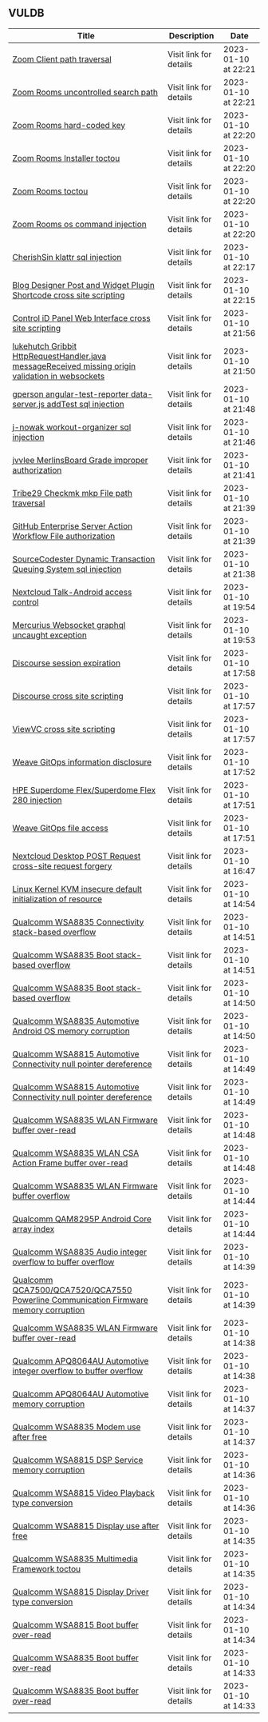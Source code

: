 ## VULDB
|Title|Description|Date|
|---|---|---|
| [Zoom Client path traversal](https://vuldb.com/?id.217725) | Visit link for details | 2023-01-10 at 22:21 |
| [Zoom Rooms uncontrolled search path](https://vuldb.com/?id.217724) | Visit link for details | 2023-01-10 at 22:21 |
| [Zoom Rooms hard-coded key](https://vuldb.com/?id.217723) | Visit link for details | 2023-01-10 at 22:20 |
| [Zoom Rooms Installer toctou](https://vuldb.com/?id.217722) | Visit link for details | 2023-01-10 at 22:20 |
| [Zoom Rooms toctou](https://vuldb.com/?id.217721) | Visit link for details | 2023-01-10 at 22:20 |
| [Zoom Rooms os command injection](https://vuldb.com/?id.217720) | Visit link for details | 2023-01-10 at 22:20 |
| [CherishSin klattr sql injection](https://vuldb.com/?id.217719) | Visit link for details | 2023-01-10 at 22:17 |
| [Blog Designer Post and Widget Plugin Shortcode cross site scripting](https://vuldb.com/?id.217718) | Visit link for details | 2023-01-10 at 22:15 |
| [Control iD Panel Web Interface cross site scripting](https://vuldb.com/?id.217717) | Visit link for details | 2023-01-10 at 21:56 |
| [lukehutch Gribbit HttpRequestHandler.java messageReceived missing origin validation in websockets](https://vuldb.com/?id.217716) | Visit link for details | 2023-01-10 at 21:50 |
| [gperson angular-test-reporter data-server.js addTest sql injection](https://vuldb.com/?id.217715) | Visit link for details | 2023-01-10 at 21:48 |
| [j-nowak workout-organizer sql injection](https://vuldb.com/?id.217714) | Visit link for details | 2023-01-10 at 21:46 |
| [jvvlee MerlinsBoard Grade improper authorization](https://vuldb.com/?id.217713) | Visit link for details | 2023-01-10 at 21:41 |
| [Tribe29 Checkmk mkp File path traversal](https://vuldb.com/?id.217712) | Visit link for details | 2023-01-10 at 21:39 |
| [GitHub Enterprise Server Action Workflow File authorization](https://vuldb.com/?id.217711) | Visit link for details | 2023-01-10 at 21:39 |
| [SourceCodester Dynamic Transaction Queuing System sql injection](https://vuldb.com/?id.217710) | Visit link for details | 2023-01-10 at 21:38 |
| [Nextcloud Talk-Android access control](https://vuldb.com/?id.217709) | Visit link for details | 2023-01-10 at 19:54 |
| [Mercurius Websocket graphql uncaught exception](https://vuldb.com/?id.217708) | Visit link for details | 2023-01-10 at 19:53 |
| [Discourse session expiration](https://vuldb.com/?id.217707) | Visit link for details | 2023-01-10 at 17:58 |
| [Discourse cross site scripting](https://vuldb.com/?id.217706) | Visit link for details | 2023-01-10 at 17:57 |
| [ViewVC cross site scripting](https://vuldb.com/?id.217705) | Visit link for details | 2023-01-10 at 17:57 |
| [Weave GitOps information disclosure](https://vuldb.com/?id.217704) | Visit link for details | 2023-01-10 at 17:52 |
| [HPE Superdome Flex/Superdome Flex 280 injection](https://vuldb.com/?id.217703) | Visit link for details | 2023-01-10 at 17:51 |
| [Weave GitOps file access](https://vuldb.com/?id.217702) | Visit link for details | 2023-01-10 at 17:51 |
| [Nextcloud Desktop POST Request cross-site request forgery](https://vuldb.com/?id.217701) | Visit link for details | 2023-01-10 at 16:47 |
| [Linux Kernel KVM insecure default initialization of resource](https://vuldb.com/?id.217700) | Visit link for details | 2023-01-10 at 14:54 |
| [Qualcomm WSA8835 Connectivity stack-based overflow](https://vuldb.com/?id.217699) | Visit link for details | 2023-01-10 at 14:51 |
| [Qualcomm WSA8835 Boot stack-based overflow](https://vuldb.com/?id.217698) | Visit link for details | 2023-01-10 at 14:51 |
| [Qualcomm WSA8835 Boot stack-based overflow](https://vuldb.com/?id.217697) | Visit link for details | 2023-01-10 at 14:50 |
| [Qualcomm WSA8835 Automotive Android OS memory corruption](https://vuldb.com/?id.217696) | Visit link for details | 2023-01-10 at 14:50 |
| [Qualcomm WSA8815 Automotive Connectivity null pointer dereference](https://vuldb.com/?id.217695) | Visit link for details | 2023-01-10 at 14:49 |
| [Qualcomm WSA8815 Automotive Connectivity null pointer dereference](https://vuldb.com/?id.217694) | Visit link for details | 2023-01-10 at 14:49 |
| [Qualcomm WSA8835 WLAN Firmware buffer over-read](https://vuldb.com/?id.217693) | Visit link for details | 2023-01-10 at 14:48 |
| [Qualcomm WSA8835 WLAN CSA Action Frame buffer over-read](https://vuldb.com/?id.217692) | Visit link for details | 2023-01-10 at 14:48 |
| [Qualcomm WSA8835 WLAN Firmware buffer overflow](https://vuldb.com/?id.217691) | Visit link for details | 2023-01-10 at 14:44 |
| [Qualcomm QAM8295P Android Core array index](https://vuldb.com/?id.217690) | Visit link for details | 2023-01-10 at 14:44 |
| [Qualcomm WSA8835 Audio integer overflow to buffer overflow](https://vuldb.com/?id.217689) | Visit link for details | 2023-01-10 at 14:39 |
| [Qualcomm QCA7500/QCA7520/QCA7550 Powerline Communication Firmware memory corruption](https://vuldb.com/?id.217688) | Visit link for details | 2023-01-10 at 14:39 |
| [Qualcomm WSA8835 WLAN Firmware buffer over-read](https://vuldb.com/?id.217687) | Visit link for details | 2023-01-10 at 14:38 |
| [Qualcomm APQ8064AU Automotive integer overflow to buffer overflow](https://vuldb.com/?id.217686) | Visit link for details | 2023-01-10 at 14:38 |
| [Qualcomm APQ8064AU Automotive memory corruption](https://vuldb.com/?id.217685) | Visit link for details | 2023-01-10 at 14:37 |
| [Qualcomm WSA8835 Modem use after free](https://vuldb.com/?id.217684) | Visit link for details | 2023-01-10 at 14:37 |
| [Qualcomm WSA8815 DSP Service memory corruption](https://vuldb.com/?id.217683) | Visit link for details | 2023-01-10 at 14:36 |
| [Qualcomm WSA8815 Video Playback type conversion](https://vuldb.com/?id.217682) | Visit link for details | 2023-01-10 at 14:36 |
| [Qualcomm WSA8815 Display use after free](https://vuldb.com/?id.217681) | Visit link for details | 2023-01-10 at 14:35 |
| [Qualcomm WSA8835 Multimedia Framework toctou](https://vuldb.com/?id.217680) | Visit link for details | 2023-01-10 at 14:35 |
| [Qualcomm WSA8815 Display Driver type conversion](https://vuldb.com/?id.217679) | Visit link for details | 2023-01-10 at 14:34 |
| [Qualcomm WSA8815 Boot buffer over-read](https://vuldb.com/?id.217678) | Visit link for details | 2023-01-10 at 14:34 |
| [Qualcomm WSA8835 Boot buffer over-read](https://vuldb.com/?id.217677) | Visit link for details | 2023-01-10 at 14:33 |
| [Qualcomm WSA8835 Boot buffer over-read](https://vuldb.com/?id.217676) | Visit link for details | 2023-01-10 at 14:33 |
